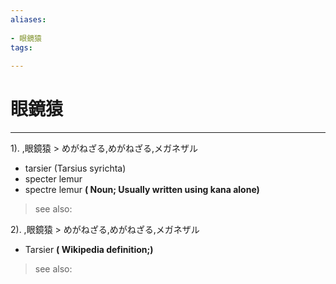 ```yaml
---
aliases:
    
- 眼鏡猿
tags:
    
---
```


# 眼鏡猿
---
1).
,眼鏡猿 > めがねざる,めがねざる,メガネザル

- tarsier (Tarsius syrichta)
- specter lemur
- spectre lemur
**( Noun; Usually written using kana alone)**
> see also: 
            
2).
,眼鏡猿 > めがねざる,めがねざる,メガネザル

- Tarsier
**( Wikipedia definition;)**
> see also: 
            